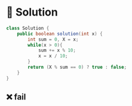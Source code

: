 # 📕 Solution

```java
class Solution {
    public boolean solution(int x) {
        int sum = 0, X = x;
        while(x > 0){
            sum += x % 10;
            x = x / 10;
        }
        return (X % sum == 0) ? true : false;
    }
}
```

## ❌ fail

```java

```

